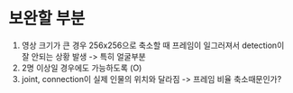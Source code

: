 # 보완할 부분
1. 영상 크기가 큰 경우 256x256으로 축소할 때 프레임이 일그러져서 detection이 잘 안되는 상황 발생 -> 특히 얼굴부분
2. 2명 이상일 경우에도 가능하도록 (O)
3. joint, connection이 실제 인물의 위치와 달라짐 -> 프레임 비율 축소때문인가?
